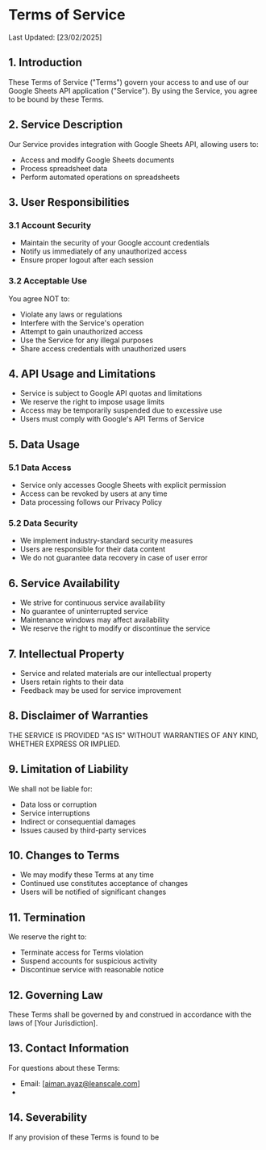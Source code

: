 # Terms of Service

Last Updated: [23/02/2025]

## 1. Introduction
These Terms of Service ("Terms") govern your access to and use of our Google Sheets API application ("Service"). By using the Service, you agree to be bound by these Terms.

## 2. Service Description
Our Service provides integration with Google Sheets API, allowing users to:
- Access and modify Google Sheets documents
- Process spreadsheet data
- Perform automated operations on spreadsheets

## 3. User Responsibilities
### 3.1 Account Security
- Maintain the security of your Google account credentials
- Notify us immediately of any unauthorized access
- Ensure proper logout after each session

### 3.2 Acceptable Use
You agree NOT to:
- Violate any laws or regulations
- Interfere with the Service's operation
- Attempt to gain unauthorized access
- Use the Service for any illegal purposes
- Share access credentials with unauthorized users

## 4. API Usage and Limitations
- Service is subject to Google API quotas and limitations
- We reserve the right to impose usage limits
- Access may be temporarily suspended due to excessive use
- Users must comply with Google's API Terms of Service

## 5. Data Usage
### 5.1 Data Access
- Service only accesses Google Sheets with explicit permission
- Access can be revoked by users at any time
- Data processing follows our Privacy Policy

### 5.2 Data Security
- We implement industry-standard security measures
- Users are responsible for their data content
- We do not guarantee data recovery in case of user error

## 6. Service Availability
- We strive for continuous service availability
- No guarantee of uninterrupted service
- Maintenance windows may affect availability
- We reserve the right to modify or discontinue the service

## 7. Intellectual Property
- Service and related materials are our intellectual property
- Users retain rights to their data
- Feedback may be used for service improvement

## 8. Disclaimer of Warranties
THE SERVICE IS PROVIDED "AS IS" WITHOUT WARRANTIES OF ANY KIND, WHETHER EXPRESS OR IMPLIED.

## 9. Limitation of Liability
We shall not be liable for:
- Data loss or corruption
- Service interruptions
- Indirect or consequential damages
- Issues caused by third-party services

## 10. Changes to Terms
- We may modify these Terms at any time
- Continued use constitutes acceptance of changes
- Users will be notified of significant changes

## 11. Termination
We reserve the right to:
- Terminate access for Terms violation
- Suspend accounts for suspicious activity
- Discontinue service with reasonable notice

## 12. Governing Law
These Terms shall be governed by and construed in accordance with the laws of [Your Jurisdiction].

## 13. Contact Information
For questions about these Terms:
- Email: [aiman.ayaz@leanscale.com]
- 
## 14. Severability
If any provision of these Terms is found to be
